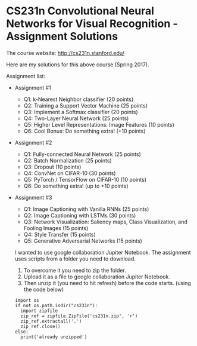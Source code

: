 
CS231n Convolutional Neural Networks for Visual Recognition - Assignment Solutions
===============

The course website: http://cs231n.stanford.edu/

Here are my solutions for this above course (Spring 2017).

Assignment list:

 * Assignment #1
 	* Q1: k-Nearest Neighbor classifier (20 points)
 	* Q2: Training a Support Vector Machine (25 points) 
 	* Q3: Implement a Softmax classifier (20 points) 
 	* Q4: Two-Layer Neural Network (25 points) 
 	* Q5: Higher Level Representations: Image Features (10 points)
    * Q6: Cool Bonus: Do something extra! (+10 points)
    
 * Assignment #2
 	* Q1: Fully-connected Neural Network (25 points)
 	* Q2: Batch Normalization (25 points)
 	* Q3: Dropout (10 points)
 	* Q4: ConvNet on CIFAR-10 (30 points)
    * Q5: PyTorch / TensorFlow on CIFAR-10 (10 points)
    * Q6: Do something extra! (up to +10 points)
    
 * Assignment #3
 	* Q1: Image Captioning with Vanilla RNNs (25 points)
 	* Q2: Image Captioning with LSTMs (30 points)
    * Q3: Network Visualization: Saliency maps, Class Visualization, and Fooling Images (15 points)
 	* Q4: Style Transfer (15 points)
 	* Q5: Generative Adversarial Networks (15 points)
	
	
	I wanted to use google collaboration Jupiter Notebook.
	The assignment uses scripts from a folder you need to download.
	1. To overcome it you need to zip the folder. 
	2. Upload it as a file to google collaboration Jupiter Notebook.
	3. Then unzip it (you need to hit refresh) before the code starts. (using the code below)
	
	
	```
	import os
	if not os.path.isdir("cs231n"):
	  import zipfile
	  zip_ref = zipfile.ZipFile('cs231n.zip', 'r')
	  zip_ref.extractall('.')
	  zip_ref.close()		
	else:
	  print('already unzipped')	
	```
	
	
	
	
	
	
	
	
	
